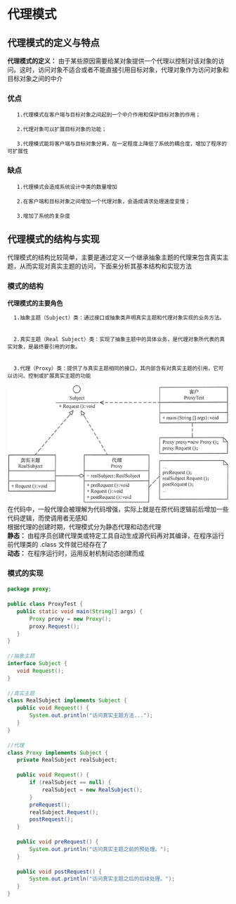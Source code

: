 # 代理模式
## 代理模式的定义与特点
**代理模式的定义：** 由于某些原因需要给某对象提供一个代理以控制对该对象的访问。这时，访问对象不适合或者不能直接引用目标对象，代理对象作为访问对象和目标对象之间的中介  
### 优点
       1.代理模式在客户端与目标对象之间起到一个中介作用和保护目标对象的作用；
       
       2.代理对象可以扩展目标对象的功能；
       
       3.代理模式能将客户端与目标对象分离，在一定程度上降低了系统的耦合度，增加了程序的可扩展性
### 缺点
       1.代理模式会造成系统设计中类的数量增加
       
       2.在客户端和目标对象之间增加一个代理对象，会造成请求处理速度变慢；
       
       3.增加了系统的复杂度

## 代理模式的结构与实现
代理模式的结构比较简单，主要是通过定义一个继承抽象主题的代理来包含真实主题，从而实现对真实主题的访问，下面来分析其基本结构和实现方法
### 模式的结构
**代理模式的主要角色**  
        
      1.抽象主题（Subject）类：通过接口或抽象类声明真实主题和代理对象实现的业务方法。

        
      2.真实主题（Real Subject）类：实现了抽象主题中的具体业务，是代理对象所代表的真实对象，是最终要引用的对象。

        
      3.代理（Proxy）类：提供了与真实主题相同的接口，其内部含有对真实主题的引用，它可以访问、控制或扩展真实主题的功能
      
 ![代理模式结构](image/代理模式/1.gif)  
 在代码中，一般代理会被理解为代码增强，实际上就是在原代码逻辑前后增加一些代码逻辑，而使调用者无感知  
 根据代理的创建时期，代理模式分为静态代理和动态代理  
 **静态：** 由程序员创建代理类或特定工具自动生成源代码再对其编译，在程序运行前代理类的 .class 文件就已经存在了  
 **动态：** 在程序运行时，运用反射机制动态创建而成  
 ### 模式的实现
 ```java
package proxy;

public class ProxyTest {
    public static void main(String[] args) {
        Proxy proxy = new Proxy();
        proxy.Request();
    }
}

//抽象主题
interface Subject {
    void Request();
}

//真实主题
class RealSubject implements Subject {
    public void Request() {
        System.out.println("访问真实主题方法...");
    }
}

//代理
class Proxy implements Subject {
    private RealSubject realSubject;

    public void Request() {
        if (realSubject == null) {
            realSubject = new RealSubject();
        }
        preRequest();
        realSubject.Request();
        postRequest();
    }

    public void preRequest() {
        System.out.println("访问真实主题之前的预处理。");
    }

    public void postRequest() {
        System.out.println("访问真实主题之后的后续处理。");
    }
}
```
